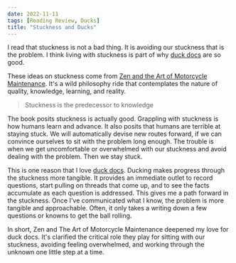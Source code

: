 ```yaml
---
date: 2022-11-11
tags: [Reading Review, Ducks]
title: "Stuckness and Ducks"
---
```


I read that stuckness is not a bad thing. It is avoiding our stuckness that is the problem. I think living with stuckness is part of why [duck docs](../posts/Whats-Your-Duck-V2/2022-06-16-3-Ducks.md) are so good.
<!--more-->

These ideas on stuckness come from [Zen and the Art of Motorcycle Maintenance](https://en.wikipedia.org/wiki/Zen_and_the_Art_of_Motorcycle_Maintenance). It's a wild philosophy ride that contemplates the nature of quality, knowledge, learning, and reality.

> Stuckness is the predecessor to knowledge

The book posits stuckness is actually good. Grappling with stuckness is how humans learn and advance. It also posits that humans are terrible at staying stuck. We will automatically devise new routes forward, if we can convince ourselves to sit with the problem long enough. 
The trouble is when we get uncomfortable or overwhelmed with our stuckness and avoid dealing with the problem. Then we stay stuck.

This is one reason that I love [duck docs](../posts/Whats-Your-Duck-V2/2022-06-16-3-Ducks.md). Ducking makes progress through the stuckness more tangible. It provides an immediate outlet to record questions, start pulling on threads that come up, and to see the facts accumulate as each question is addressed. This gives me a path forward in the stuckness. Once I've communicated what I know, the problem is more tangible and approachable. Often, it only takes a writing down a few questions or knowns to get the ball rolling.

In short, Zen and The Art of Motorcycle Maintenance deepened my love for duck docs. It's clarified the critical role they play for sitting with our stuckness, avoiding feeling overwhelmed, and working through the unknown one little step at a time.

